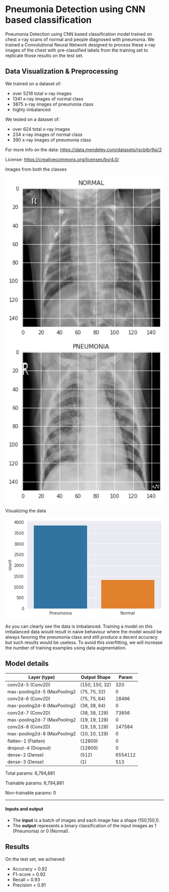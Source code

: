 

# Pneumonia Detection using CNN based classification 

Pneumonia Detection using CNN based classification model trained on chest x-ray scans of normal and people diagnosed with pneumonia. We trained a Convolutional Neural Network designed to process these x-ray images of the chest with pre-classified labels from the training set to replicate those results on the test set.



## Data Visualization & Preprocessing


We trained on a dataset of:

- over 5216 total x-ray images
- 1341 x-ray images of normal class
- 3875 x-ray images of pneumonia class
- highly imbalanced

We tested on a dataset of:

- over 624 total x-ray images
- 234 x-ray images of normal class
- 390 x-ray images of pneumonia class


For more info on the data: https://data.mendeley.com/datasets/rscbjbr9sj/2

License: https://creativecommons.org/licenses/by/4.0/


Images from both the classes

<img src="nb_images/normal.png" style="width:700px;height:400;">
<img src="nb_images/pnm.png" style="width:700px;height:400;">


Visualizing the data

<img src="nb_images/index.png" style="width:700px;height:400;">

As you can clearly see the data is imbalanced. Training a model on this imbalanced data would result in naive behaviour where the model would be always favoring the pneumonia class and still produce a decent accuracy but such results would be useless. To avoid this overfitting, we will increase the number of training examples using data augmentation.



## Model details



|Layer (type)                 |   Output Shape      |  Param    |  
|-----------------------------|---------------------|-----------|
|conv2d-5 (Conv2D)            | (150, 150, 32)      | 320       | 
|max-pooling2d-5 (MaxPooling2 | (75, 75, 32)        | 0         |  
|conv2d-6 (Conv2D)            | (75, 75, 64)        | 18496     |
|max-pooling2d-6 (MaxPooling2 | (38, 38, 64)        | 0         |
|conv2d-7 (Conv2D)            | (38, 38, 128)       | 73856     |
|max-pooling2d-7 (MaxPooling2 | (19, 19, 128)       | 0         |
|conv2d-8 (Conv2D)            | (19, 19, 128)       | 147584    |
|max-pooling2d-8 (MaxPooling2 | (10, 10, 128)       | 0         |
|flatten-1 (Flatten)          | (12800)             | 0         |
|dropout-4 (Dropout)          | (12800)             | 0         |
|dense-2 (Dense)              | (512)               | 6554112   |
|dense-3 (Dense)              | (1)                 | 513       |


Total params: 6,794,881

Trainable params: 6,794,881 

Non-trainable params: 0 

_________________________________________________________________




#### Inputs and output

- The **input** is a batch of images and each image has a shape (150,150,1).
- The **output** represents a binary classification of the input images as 1 (Pneumonia) or 0 (Normal).


## Results

On the test set, we achieved:

- Accuracy  = 0.92
- F1-score  = 0.92
- Recall    = 0.93
- Precision = 0.91 



